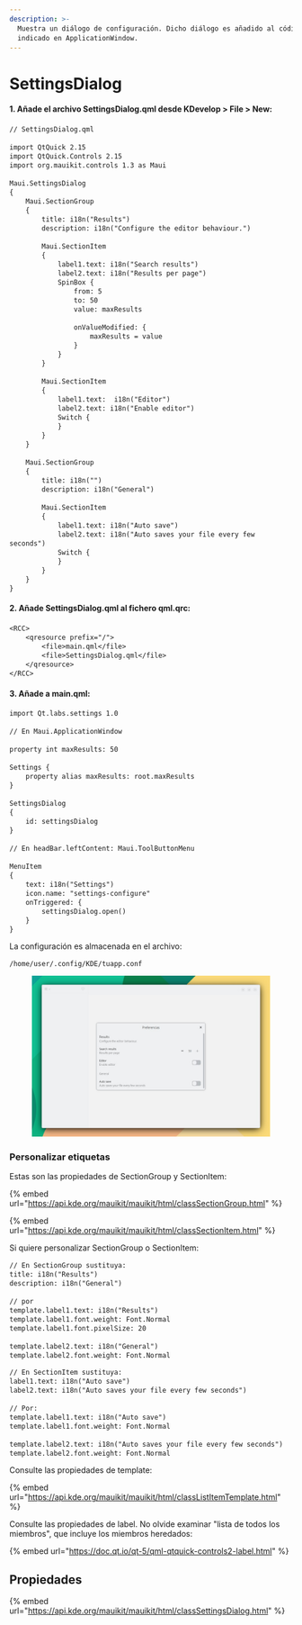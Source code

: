```yaml
---
description: >-
  Muestra un diálogo de configuración. Dicho diálogo es añadido al código
  indicado en ApplicationWindow.
---
```


# SettingsDialog

#### 1. Añade el archivo SettingsDialog.qml desde KDevelop > File > New:

```
// SettingsDialog.qml

import QtQuick 2.15
import QtQuick.Controls 2.15
import org.mauikit.controls 1.3 as Maui

Maui.SettingsDialog
{
    Maui.SectionGroup
    {
        title: i18n("Results")
        description: i18n("Configure the editor behaviour.")

        Maui.SectionItem
        {
            label1.text: i18n("Search results")
            label2.text: i18n("Results per page")
            SpinBox {
                from: 5
                to: 50
                value: maxResults

                onValueModified: {
                    maxResults = value
                }
            }
        }

        Maui.SectionItem
        {
            label1.text:  i18n("Editor")
            label2.text: i18n("Enable editor")
            Switch {
            }
        }
    }

    Maui.SectionGroup
    {
        title: i18n("")
        description: i18n("General")

        Maui.SectionItem
        {
            label1.text: i18n("Auto save")
            label2.text: i18n("Auto saves your file every few seconds")
            Switch {
            }
        }
    }
}
```

#### 2. Añade SettingsDialog.qml al fichero qml.qrc:

```
<RCC>
    <qresource prefix="/">
        <file>main.qml</file>
        <file>SettingsDialog.qml</file>
    </qresource>
</RCC>
```



#### 3. Añade a main.qml:

```
import Qt.labs.settings 1.0

// En Maui.ApplicationWindow

property int maxResults: 50

Settings {
    property alias maxResults: root.maxResults
}

SettingsDialog
{
    id: settingsDialog
}

// En headBar.leftContent: Maui.ToolButtonMenu

MenuItem
{
    text: i18n("Settings")
    icon.name: "settings-configure"
    onTriggered: {
        settingsDialog.open()
    }
}
```



La configuración es almacenada en el archivo:

```
/home/user/.config/KDE/tuapp.conf
```

<figure><img src="../../.gitbook/assets/Controls-SettingsDialog.jpg" alt=""><figcaption></figcaption></figure>

### Personalizar etiquetas

Estas son las propiedades de SectionGroup y SectionItem:

{% embed url="https://api.kde.org/mauikit/mauikit/html/classSectionGroup.html" %}

{% embed url="https://api.kde.org/mauikit/mauikit/html/classSectionItem.html" %}

Si quiere personalizar SectionGroup o SectionItem:

```
// En SectionGroup sustituya:
title: i18n("Results")
description: i18n("General")

// por
template.label1.text: i18n("Results")
template.label1.font.weight: Font.Normal
template.label1.font.pixelSize: 20

template.label2.text: i18n("General")
template.label2.font.weight: Font.Normal
```

```
// En SectionItem sustituya:
label1.text: i18n("Auto save")
label2.text: i18n("Auto saves your file every few seconds")

// Por:
template.label1.text: i18n("Auto save")
template.label1.font.weight: Font.Normal

template.label2.text: i18n("Auto saves your file every few seconds")
template.label2.font.weight: Font.Normal
```

Consulte las propiedades de template:

{% embed url="https://api.kde.org/mauikit/mauikit/html/classListItemTemplate.html" %}

Consulte las propiedades de label. No olvide examinar "lista de todos los miembros", que incluye los miembros heredados:

{% embed url="https://doc.qt.io/qt-5/qml-qtquick-controls2-label.html" %}

## Propiedades

{% embed url="https://api.kde.org/mauikit/mauikit/html/classSettingsDialog.html" %}
